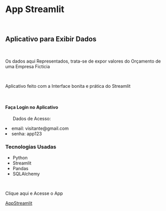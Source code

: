 <h1>App Streamlit</h1>
<br>
<h2>Aplicativo para Exibir Dados</h2>
<br>
<p>Os dados aqui Representados, trata-se de expor valores do Orçamento de uma Empresa Ficticia</p>
<br>
<p>Aplicativo feito com a Interface bonita e prática do Streamlit</p>
<br>
<h4>Faça Login no Aplicativo</h4>
<ul>Dados de Acesso:</ul>
    <li>email: visitante@gmail.com</li>
    <li>senha: app123</li>

<h3>Tecnologias Usadas</h3>
<ul>
    <li>Python</li>
    <li>Streamlit</li>
    <li>Pandas</li>
    <li>SQLAlchemy</li>
</ul>
<br>
<p>Clique aqui e Acesse o App</p>
<a href="https://appsteamlit-mqgydqrwebq6kkfa9rqrpd.streamlit.app/" target="_blank">AppStreamlit</a>
<br>
